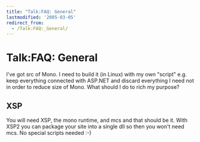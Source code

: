 ```yaml
---
title: "Talk:FAQ: General"
lastmodified: '2005-03-05'
redirect_from:
  - /Talk:FAQ:_General/
---
```


Talk:FAQ: General
=================

I've got src of Mono. I need to build it (in Linux) with my own "script" e.g. keep everything connected with ASP.NET and discard everything I need not in order to reduce size of Mono. What should I do to rich my purpose?

XSP
---

You will need XSP, the mono runtime, and mcs and that should be it. With XSP2 you can package your site into a single dll so then you won't need mcs. No special scripts needed :-)

